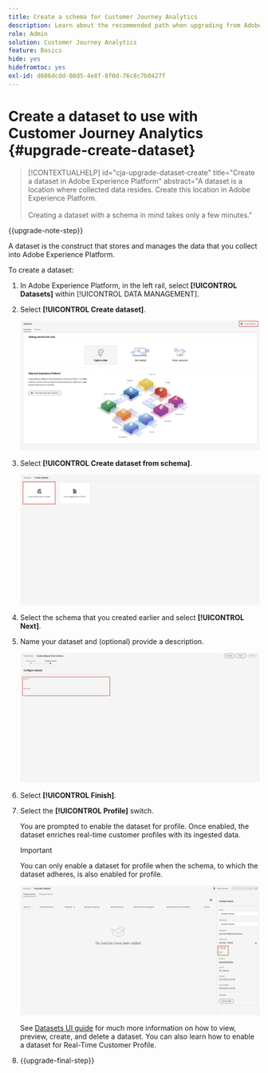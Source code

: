 ```yaml
---
title: Create a schema for Customer Journey Analytics
description: Learn about the recommended path when upgrading from Adobe Analytics to Customer Journey Analytics
role: Admin
solution: Customer Journey Analytics
feature: Basics
hide: yes
hidefromtoc: yes
exl-id: d686dcdd-08d5-4e8f-8f0d-76c8c7b0427f
---
```

# Create a dataset to use with Customer Journey Analytics {#upgrade-create-dataset}

<!-- markdownlint-disable MD034 -->

>[!CONTEXTUALHELP]
>id="cja-upgrade-dataset-create"
>title="Create a dataset in Adobe Experience Platform"
>abstract="A dataset is a location where collected data resides. Create this location in Adobe Experience Platform.<br><br>Creating a dataset with a schema in mind takes only a few minutes."

<!-- markdownlint-enable MD034 -->

{{upgrade-note-step}}

<!-- Should we single source this instead of duplicate it? The following steps were copied from: /help/data-ingestion/aepwebsdk.md-->

A dataset is the construct that stores and manages the data that you collect into Adobe Experience Platform.

To create a dataset:

1. In Adobe Experience Platform, in the left rail, select **[!UICONTROL Datasets]** within [!UICONTROL DATA MANAGEMENT].

1. Select **[!UICONTROL Create dataset]**.

   ![Create dataset](assets/create-dataset.png)

1. Select **[!UICONTROL Create dataset from schema]**.

   ![Create dataset from schema](assets/create-dataset-from-schema.png)

1. Select the schema that you created earlier and select **[!UICONTROL Next]**.

1. Name your dataset and (optional) provide a description.

   ![Name dataset](assets/name-your-datatest.png)

1. Select **[!UICONTROL Finish]**.

1. Select the **[!UICONTROL Profile]** switch.

   You are prompted to enable the dataset for profile. Once enabled, the dataset enriches real-time customer profiles with its ingested data.

   >[!IMPORTANT]
   >
   >    You can only enable a dataset for profile when the schema, to which the dataset adheres, is also enabled for profile.

   ![Enable schema for profile](assets/aepwebsdk-dataset-profile.png)

   See [Datasets UI guide](https://experienceleague.adobe.com/docs/experience-platform/catalog/datasets/user-guide.html) for much more information on how to view, preview, create, and delete a dataset. You can also learn how to enable a dataset for Real-Time Customer Profile.

1. {{upgrade-final-step}}
